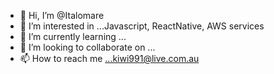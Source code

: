 - 👋 Hi, I’m @Italomare
- 👀 I’m interested in ...Javascript, ReactNative, AWS services
- 🌱 I’m currently learning ...
- 💞️ I’m looking to collaborate on ...
- 📫 How to reach me ...kiwi991@live.com.au


<!---
Italomare/Italomare is a ✨ special ✨ repository because its `README.md` (this file) appears on your GitHub profile.
You can click the Preview link to take a look at your changes.
--->
